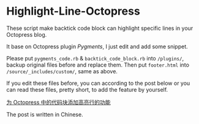 Highlight-Line-Octopress
========================

These script make backtick code block can highlight specific lines in your Octopress blog.

It base on Octopress plugin *Pygments*, I just edit and add some snippet.

Please put `pygments_code.rb` & `backtick_code_block.rb` into `/plugins/`, backup original files before and replace them. Then put `footer.html` into `/source/_includes/custom/`, same as above.

If you edit these files before, you can according to the post below or you can read these files, pretty short, to add the feature by yourself.

[为 Octopress 中的代码块添加高亮行的功能](http://veracruz.github.io/blog/2014/12/22/octopress-highlight-line-in-code-block/)

The post is written in Chinese.

